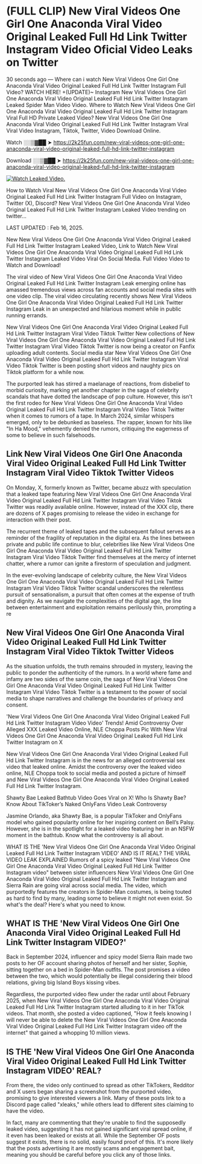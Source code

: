 # (FULL CLIP) New Viral Videos One Girl One Anaconda Viral Video Original Leaked Full Hd Link Twitter Instagram Video Oficial Video Leaks on Twitter

30 seconds ago — Where can i watch New Viral Videos One Girl One Anaconda Viral Video Original Leaked Full Hd Link Twitter Instagram Full Video? WATCH HERE! +(UPDATE)~ Instagram New Viral Videos One Girl One Anaconda Viral Video Original Leaked Full Hd Link Twitter Instagram Leaked Spider Man Video Video. Where to Watch New Viral Videos One Girl One Anaconda Viral Video Original Leaked Full Hd Link Twitter Instagram Viral Full HD Private Leaked Video? New Viral Videos One Girl One Anaconda Viral Video Original Leaked Full Hd Link Twitter Instagram Viral Viral Video Instagram, Tiktok, Twitter, Video Download Online.

Watch ░░▒▓██ ➤ https://2k25fun.com/new-viral-videos-one-girl-one-anaconda-viral-video-original-leaked-full-hd-link-twitter-instagram

Download ░░▒▓██ ➤ https://2k25fun.com/new-viral-videos-one-girl-one-anaconda-viral-video-original-leaked-full-hd-link-twitter-instagram

[![Watch Leaked Video.](https://miro.medium.com/v2/resize:fit:828/format:webp/1*cilzJN44JGOrTw9NJCrNHA.gif "Watch Leaked Video")](https://2k25fun.com/new-viral-videos-one-girl-one-anaconda-viral-video-original-leaked-full-hd-link-twitter-instagram)

How to Watch Viral New Viral Videos One Girl One Anaconda Viral Video Original Leaked Full Hd Link Twitter Instagram Full Video on Instagram, Twitter (X), Discord? New Viral Videos One Girl One Anaconda Viral Video Original Leaked Full Hd Link Twitter Instagram Leaked Video trending on twitter...

LAST UPDATED : Feb 16, 2025.

New New Viral Videos One Girl One Anaconda Viral Video Original Leaked Full Hd Link Twitter Instagram Leaked Video, Link to Watch New Viral Videos One Girl One Anaconda Viral Video Original Leaked Full Hd Link Twitter Instagram Leaked Video Viral On Social Media. Full Video Video to Watch and Download!

The viral video of New Viral Videos One Girl One Anaconda Viral Video Original Leaked Full Hd Link Twitter Instagram Leak emerging online has amassed tremendous views across fan accounts and social media sites with one video clip. The viral video circulating recently shows New Viral Videos One Girl One Anaconda Viral Video Original Leaked Full Hd Link Twitter Instagram Leak in an unexpected and hilarious moment while in public running errands.

New Viral Videos One Girl One Anaconda Viral Video Original Leaked Full Hd Link Twitter Instagram Viral Video Tiktok Twitter New collections of New Viral Videos One Girl One Anaconda Viral Video Original Leaked Full Hd Link Twitter Instagram Viral Video Tiktok Twitter is now being a creator on Fanfix uploading adult contents. Social media star New Viral Videos One Girl One Anaconda Viral Video Original Leaked Full Hd Link Twitter Instagram Viral Video Tiktok Twitter is been posting short videos and naughty pics on Tiktok platform for a while now.

The purported leak has stirred a maelanage of reactions, from disbelief to morbid curiosity, marking yet another chapter in the saga of celebrity scandals that have dotted the landscape of pop culture. However, this isn't the first rodeo for New Viral Videos One Girl One Anaconda Viral Video Original Leaked Full Hd Link Twitter Instagram Viral Video Tiktok Twitter when it comes to rumors of a tape. In March 2024, similar whispers emerged, only to be debunked as baseless. The rapper, known for hits like "In Ha Mood," vehemently denied the rumors, critiquing the eagerness of some to believe in such falsehoods.

## Link New Viral Videos One Girl One Anaconda Viral Video Original Leaked Full Hd Link Twitter Instagram Viral Video Tiktok Twitter Videos

On Monday, X, formerly known as Twitter, became abuzz with speculation that a leaked tape featuring New Viral Videos One Girl One Anaconda Viral Video Original Leaked Full Hd Link Twitter Instagram Viral Video Tiktok Twitter was readily available online. However, instead of the XXX clip, there are dozens of X pages promising to release the video in exchange for interaction with their post.

The recurrent theme of leaked tapes and the subsequent fallout serves as a reminder of the fragility of reputation in the digital era. As the lines between private and public life continue to blur, celebrities like New Viral Videos One Girl One Anaconda Viral Video Original Leaked Full Hd Link Twitter Instagram Viral Video Tiktok Twitter find themselves at the mercy of internet chatter, where a rumor can ignite a firestorm of speculation and judgment.

In the ever-evolving landscape of celebrity culture, the New Viral Videos One Girl One Anaconda Viral Video Original Leaked Full Hd Link Twitter Instagram Viral Video Tiktok Twitter scandal underscores the relentless pursuit of sensationalism, a pursuit that often comes at the expense of truth and dignity. As we navigate the complexities of the digital age, the line between entertainment and exploitation remains perilously thin, prompting a re

##  New Viral Videos One Girl One Anaconda Viral Video Original Leaked Full Hd Link Twitter Instagram Viral Video Tiktok Twitter Videos

As the situation unfolds, the truth remains shrouded in mystery, leaving the public to ponder the authenticity of the rumors. In a world where fame and infamy are two sides of the same coin, the saga of New Viral Videos One Girl One Anaconda Viral Video Original Leaked Full Hd Link Twitter Instagram Viral Video Tiktok Twitter is a testament to the power of social media to shape narratives and challenge the boundaries of privacy and consent.

'New Viral Videos One Girl One Anaconda Viral Video Original Leaked Full Hd Link Twitter Instagram Video Video' Trends! Amid Controversy Over Alleged XXX Leaked Video Online, NLE Choppa Posts Pic With New Viral Videos One Girl One Anaconda Viral Video Original Leaked Full Hd Link Twitter Instagram on X

New Viral Videos One Girl One Anaconda Viral Video Original Leaked Full Hd Link Twitter Instagram is in the news for an alleged controversial sex video that leaked online. Amidst the controversy over the leaked video online, NLE Choppa took to social media and posted a picture of himself and New Viral Videos One Girl One Anaconda Viral Video Original Leaked Full Hd Link Twitter Instagram.

Shawty Bae Leaked Bathtub Video Goes Viral on X! Who Is Shawty Bae? Know About TikToker’s Naked OnlyFans Video Leak Controversy

Jasmine Orlando, aka Shawty Bae, is a popular TikToker and OnlyFans model who gained popularity online for her inspiring content on Bell’s Palsy. However, she is in the spotlight for a leaked video featuring her in an NSFW moment in the bathtub. Know what the controversy is all about.

WHAT IS THE 'New Viral Videos One Girl One Anaconda Viral Video Original Leaked Full Hd Link Twitter Instagram VIDEO' AND IS IT REAL? THE VIRAL VIDEO LEAK EXPLAINED Rumors of a spicy leaked "New Viral Videos One Girl One Anaconda Viral Video Original Leaked Full Hd Link Twitter Instagram video" between sister influencers New Viral Videos One Girl One Anaconda Viral Video Original Leaked Full Hd Link Twitter Instagram and Sierra Rain are going viral across social media. The video, which purportedly features the creators in Spider-Man costumes, is being touted as hard to find by many, leading some to believe it might not even exist. So what's the deal? Here's what you need to know.

## WHAT IS THE 'New Viral Videos One Girl One Anaconda Viral Video Original Leaked Full Hd Link Twitter Instagram VIDEO?'

Back in September 2024, influencer and spicy model Sierra Rain made two posts to her OF account sharing photos of herself and her sister, Sophie, sitting together on a bed in Spider-Man outfits. The post promises a video between the two, which would potentially be illegal considering their blood relations, giving big Island Boys kissing vibes.

Regardless, the purported video flew under the radar until about February 2025, when New Viral Videos One Girl One Anaconda Viral Video Original Leaked Full Hd Link Twitter Instagram started alluding to it in her TikTok videos. That month, she posted a video captioned, "How it feels knowing I will never be able to delete the New Viral Videos One Girl One Anaconda Viral Video Original Leaked Full Hd Link Twitter Instagram video off the internet" that gained a whopping 10 million views.

## IS THE 'New Viral Videos One Girl One Anaconda Viral Video Original Leaked Full Hd Link Twitter Instagram VIDEO' REAL?

From there, the video only continued to spread as other TikTokers, Redditor and X users began sharing a screenshot from the purported video, promising to give interested viewers a link. Many of these posts link to a Discord page called "xleaks," while others lead to different sites claiming to have the video.

In fact, many are commenting that they're unable to find the supposedly leaked video, suggesting it has not gained significant viral spread online, if it even has been leaked or exists at all. While the September OF posts suggest it exists, there is no solid, easily found proof of this. It's more likely that the posts advertising it are mostly scams and engagement bait, meaning you should be careful before you click any of those links.